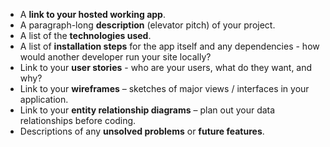 * A **link to your hosted working app**.
* A paragraph-long **description** (elevator pitch) of your project.
* A list of the **technologies used**.
* A list of **installation steps** for the app itself and any dependencies - how would another developer run your site locally?
* Link to your **user stories** - who are your users, what do they want, and why?
* Link to your **wireframes** – sketches of major views / interfaces in your application.
* Link to your **entity relationship diagrams** – plan out your data relationships before coding.
* Descriptions of any **unsolved problems** or **future features**.
